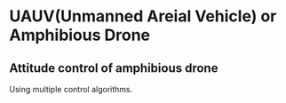# UAUV(Unmanned Areial Vehicle) or Amphibious Drone
## Attitude control of amphibious drone 
Using multiple control algorithms.

